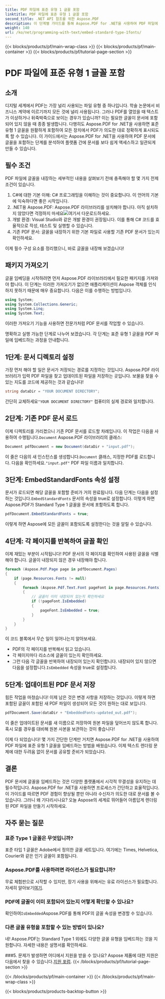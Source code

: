 ```yaml
---
title: PDF 파일에 표준 유형 1 글꼴 포함
linktitle: PDF 파일에 표준 유형 1 글꼴 포함
second_title: .NET API 참조를 위한 Aspose.PDF
description: 이 단계별 가이드를 통해 Aspose.PDF for .NET을 사용하여 PDF 파일에 Standard Type 1 글꼴을 포함하는 방법을 알아보고 문서의 접근성을 향상하세요.
weight: 140
url: /ko/net/programming-with-text/embed-standard-type-1fonts/
---
```


{{< blocks/products/pf/main-wrap-class >}}
{{< blocks/products/pf/main-container >}}
{{< blocks/products/pf/tutorial-page-section >}}

# PDF 파일에 표준 유형 1 글꼴 포함

## 소개

디지털 세계에서 PDF는 가장 널리 사용되는 파일 유형 중 하나입니다. 학술 논문에서 비즈니스 계약에 이르기까지 모든 것에 널리 사용됩니다. 그러나 PDF를 열었을 때 텍스트가 이상하거나 뒤죽박죽으로 보이는 경우가 있습니까? 이는 필요한 글꼴이 문서에 포함되어 있지 않을 때 종종 발생합니다. 다행히도 Aspose.PDF for .NET을 사용하면 표준 유형 1 글꼴을 원활하게 포함하여 모든 장치에서 PDF가 의도한 대로 정확하게 표시되도록 할 수 있습니다. 이 가이드에서는 Aspose.PDF for .NET을 사용하여 PDF 문서에 글꼴을 포함하는 단계를 분석하여 플랫폼 간에 문서를 보다 쉽게 액세스하고 일관되게 만들 수 있습니다.

## 필수 조건

PDF 파일에 글꼴을 내장하는 세부적인 내용을 살펴보기 전에 충족해야 할 몇 가지 전제 조건이 있습니다.

1. C#에 대한 기본 이해: C# 프로그래밍을 이해하는 것이 중요합니다. 이 언어의 기본에 익숙하다면 좋은 시작입니다.
2. .NET용 Aspose.PDF: Aspose.PDF 라이브러리를 설치해야 합니다. 아직 설치하지 않았다면 걱정하지 마세요![여기서 다운로드하세요](https://releases.aspose.com/pdf/net/). 
3. 개발 환경: Visual Studio와 같은 개발 환경이 권장됩니다. 이를 통해 C# 코드를 효율적으로 작성, 테스트 및 실행할 수 있습니다.
4. 기존 PDF 문서: 글꼴을 내장하기 위한 기본 파일로 사용할 기존 PDF 문서가 있는지 확인하세요.

이제 필수 구성 요소를 정리했으니, 바로 글꼴을 내장해 보겠습니다!

## 패키지 가져오기

글꼴 임베딩을 시작하려면 먼저 Aspose.PDF 라이브러리에서 필요한 패키지를 가져와야 합니다. 이 단계는 이러한 가져오기가 없으면 애플리케이션이 Aspose 객체를 인식하지 못하기 때문에 매우 중요합니다. 다음은 이를 수행하는 방법입니다.

```csharp
using System;
using System.Collections.Generic;
using System.Linq;
using System.Text;
```

이러한 가져오기 기능을 사용하면 전문가처럼 PDF 문서를 작업할 수 있습니다.

명확하고 실행 가능한 단계로 나누어 보겠습니다. 각 단계는 표준 유형 1 글꼴을 PDF 파일에 임베드하는 과정을 안내합니다.

## 1단계: 문서 디렉토리 설정

가장 먼저 해야 할 일은 문서가 저장되는 경로를 지정하는 것입니다. Aspose.PDF 라이브러리가 입력 PDF 파일을 찾고 업데이트된 파일을 저장하는 곳입니다. 보물을 찾을 수 있는 지도를 코드에 제공하는 것과 같습니다!

```csharp
string dataDir = "YOUR DOCUMENT DIRECTORY";
```

 간단히 교체하세요`"YOUR DOCUMENT DIRECTORY"` 컴퓨터의 실제 경로와 일치합니다.

## 2단계: 기존 PDF 문서 로드

 이제 디렉토리를 가리켰으니 기존 PDF 문서를 로드할 차례입니다. 이 작업은 다음을 사용하여 수행됩니다.`Document` Aspose.PDF 라이브러리의 클래스:

```csharp
Document pdfDocument = new Document(dataDir + "input.pdf");
```

 이 줄은 다음의 새 인스턴스를 생성합니다.`Document` 클래스, 지정한 PDF를 로드합니다. 다음을 확인하세요.`"input.pdf"` PDF 파일 이름과 일치합니다.

## 3단계: EmbedStandardFonts 속성 설정

 문서가 로드되면 해당 글꼴을 포함할 준비가 거의 완료됩니다. 다음 단계는 다음을 설정하는 것입니다.`EmbedStandardFonts` 문서의 속성을 true로 설정합니다. 이렇게 하면 Aspose.PDF가 Standard Type 1 글꼴을 문서에 포함하도록 합니다. 

```csharp
pdfDocument.EmbedStandardFonts = true;
```

이렇게 하면 Aspose에 모든 글꼴이 포함되도록 설정한다는 것을 알릴 수 있습니다.

## 4단계: 각 페이지를 반복하여 글꼴 확인

이제 재밌는 부분이 시작됩니다! PDF 문서의 각 페이지를 확인하여 사용된 글꼴을 식별해야 합니다. 글꼴이 내장되지 않은 경우 내장해야 합니다. 

```csharp
foreach (Aspose.Pdf.Page page in pdfDocument.Pages)
{
    if (page.Resources.Fonts != null)
    {
        foreach (Aspose.Pdf.Text.Font pageFont in page.Resources.Fonts)
        {
            // 글꼴이 이미 내장되어 있는지 확인하세요
            if (!pageFont.IsEmbedded)
            {
                pageFont.IsEmbedded = true;
            }
        }
    }
}
```

이 코드 블록에서 무슨 일이 일어나는지 알아보세요.
- PDF의 각 페이지를 반복해서 읽고 있습니다.
- 각 페이지마다 리소스에 글꼴이 있는지 확인하세요.
-  그런 다음 각 글꼴을 반복하여 내장되어 있는지 확인합니다. 내장되어 있지 않으면 다음을 설정합니다.`IsEmbedded` 속성을 true로 설정합니다.

## 5단계: 업데이트된 PDF 문서 저장

힘든 작업을 마쳤습니다! 이제 남은 것은 변경 사항을 저장하는 것입니다. 이렇게 하면 포함된 글꼴이 포함된 새 PDF 파일이 생성되어 모든 것이 원하는 대로 보입니다.

```csharp
pdfDocument.Save(dataDir + "EmbeddedFonts-updated_out.pdf");
```

이 줄은 업데이트된 문서를 새 이름으로 저장하여 원본 파일을 덮어쓰지 않도록 합니다. 혹시 모를 경우를 대비해 원본 사본을 보관하는 것이 좋습니다!

이제 다 되었습니다! 몇 가지 간단한 단계만 거치면 Aspose.PDF for .NET을 사용하여 PDF 파일에 표준 유형 1 글꼴을 임베드하는 방법을 배웠습니다. 이제 텍스트 렌더링 문제에 대한 두려움 없이 문서를 공유할 준비가 되었습니다.

## 결론

PDF 문서에 글꼴을 임베드하는 것은 다양한 플랫폼에서 시각적 무결성을 유지하는 데 필수적입니다. Aspose.PDF for .NET을 사용하면 프로세스가 간단하고 효율적입니다. 이 가이드를 따르면 PDF 경험이 향상될 뿐만 아니라 수신자가 의도한 대로 문서를 볼 수 있습니다. 그러니 왜 기다리시나요? 오늘 Aspose의 세계로 뛰어들어 아름답게 렌더링된 PDF 파일을 만들기 시작하세요.

## 자주 묻는 질문

### 표준 Type 1 글꼴은 무엇입니까?
표준 타입 1 글꼴은 Adobe에서 정의한 글꼴 세트입니다. 여기에는 Times, Helvetica, Courier와 같은 인기 글꼴이 포함됩니다.

### Aspose.PDF를 사용하려면 라이선스가 필요합니까?
 무료 체험판으로 시작할 수 있지만, 장기 사용을 위해서는 유료 라이선스가 필요합니다. 자세히 알아보기[여기](https://purchase.aspose.com/buy).

### PDF에 글꼴이 이미 포함되어 있는지 어떻게 확인할 수 있나요?
 확인하여`IsEmbedded`Aspose.PDF를 통해 PDF의 글꼴 속성을 변경할 수 있습니다.

### 다른 글꼴 유형을 포함할 수 있는 방법이 있나요?
네! Aspose.PDF는 Standard Type 1 외에도 다양한 글꼴 유형을 임베드하는 것을 지원합니다. 자세한 내용은 설명서를 확인하세요.

###5. 문제가 발생하면 어디에서 지원을 받을 수 있나요?
 Aspose 제품에 대한 지원은 다음에서 찾을 수 있습니다.[지원 포럼](https://forum.aspose.com/c/pdf/10).
{{< /blocks/products/pf/tutorial-page-section >}}

{{< /blocks/products/pf/main-container >}}
{{< /blocks/products/pf/main-wrap-class >}}

{{< blocks/products/products-backtop-button >}}
